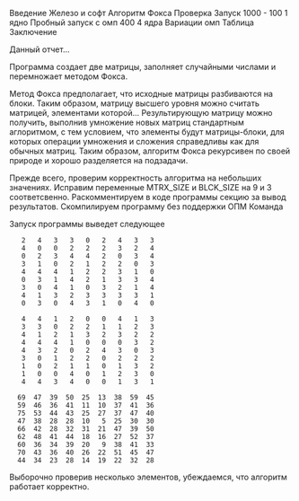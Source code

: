 Введение
Железо и софт
Алгоритм Фокса
Проверка
Запуск 1000 - 100 1 ядно
Пробный запуск с омп 400 4 ядра
Вариации омп
Таблица
Заключение

Данный отчет...


Программа создает две матрицы, заполняет случайными числами и
перемножает методом Фокса.

Метод Фокса предполагает, что исходные матрицы разбиваются на
блоки. Таким образом, матрицу высшего уровня можно считать матрицей,
элементами которой... Результирующую матрицу можно получить, выполнив
умножение новых матриц стандартным аглоритмом, с тем условием, что
элементы будут матрицы-блоки, для которых операции умножения и
сложения справедливы как для обычных матриц. Таким образом, алгоритм
Фокса рекурсивен по своей природе и хорошо разделяется на подзадачи.

Прежде всего, проверим корректность алгоритма на небольших
значениях. Исправим переменные MTRX_SIZE и BLCK_SIZE на 9 и 3
соответсвенно. Раскомментируем в коде программы секцию за вывод
результатов. Скомпилируем программу без поддержки ОПМ Команда

Запуск программы выведет следующее
```
   2   4   3   3   0   2   4   3   3
   4   0   0   2   2   2   3   2   4
   0   2   3   4   4   2   0   3   4
   3   1   0   2   1   2   2   0   3
   4   4   4   1   2   2   3   1   0
   0   3   1   4   2   1   3   3   4
   3   0   4   1   0   3   2   1   4
   4   1   3   2   3   3   3   3   1
   0   3   0   4   3   1   0   4   0

   4   4   1   2   0   0   4   1   3
   3   3   0   2   2   1   1   2   3
   4   1   2   1   3   2   3   2   2
   4   4   4   1   0   0   0   3   2
   4   3   2   0   2   4   3   0   3
   3   0   1   2   2   0   2   2   2
   1   0   2   1   1   0   1   3   2
   1   0   0   4   0   1   2   3   0
   4   4   3   4   0   0   1   3   1

  69  47  39  50  25  13  38  59  45
  59  46  36  41  11  10  37  41  36
  75  53  44  43  25  27  37  47  40
  47  38  28  28  10   5  25  30  30
  66  42  28  32  31  21  47  39  50
  62  48  41  44  18  16  27  52  37
  60  36  34  39  20   9  38  41  33
  70  43  36  40  26  22  51  45  47
  44  34  23  28  14  19  22  32  28
```

Выборочно проверив несколько элементов, убеждаемся, что алгоритм
работает корректно.
